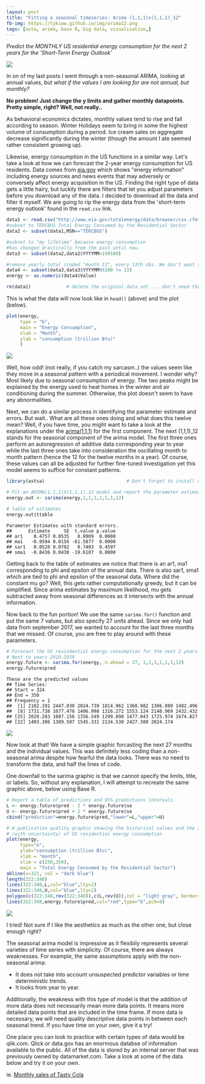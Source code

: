 ```yaml
---
layout: post
title: "Fitting a seasonal timeseries: Arima (1,1,1)x(1,1,1)_12"
fb-img: https://tykiww.github.io/img/arima12.png
tags: [asta, arima, base R, big data, vizualization,]
---
```


*Predict the MONTHLY US residential energy consumption for the next 2 years for the 'Short-Term Energy Outlook'*

![](http://needtoknow.nas.edu/energy/media/media_browser_uploads/images/item_1_.jpg)

In on of my last posts I went through a non-seasonal ARIMA, looking at annual values, _but what if the values I am looking for are not annual, but monthly?_

  **No problem! Just change the y limits and gather monthly datapoints. Pretty simple, right?
  Well, not really..**

As behavioral economics dictates, monthly values tend to rise and fall according to season. Winter Holidays seem to bring in some the highest volume of consumption during a period. Ice cream sales on aggregate decrease significantly during the winter (though the amount I ate seemed rather consistent growing up).

Likewise, energy consumption in the US functions in a similar way. Let's take a look at how we can forecast the 2-year energy consumption for US residents. Data comes from [eia.gov](http://eia.gov) which shows "energy information" including energy sources and news events that may adversely or conversely affect energy acquisition in the US. Finding the right type of data gets a little hairy, but luckily there are filters that let you adjust parameters before you download any of the data. I decided to download all the data and filter it myself. We are going to rip the energy data from the 'short-term energy outlook' found in the `read.csv` link. 

``` r
data1 <- read.csv("http://www.eia.gov/totalenergy/data/browser/csv.cfm?tbl=T02.01")
#subset to TERCBUS Total Energy Consumed by the Residential Sector
data2 <- subset(data1,MSN=="TERCBUS")

#subset to "my lifetime" because energy consumption 
#has changed drastically from the past until now.
data3 <- subset(data2,data2$YYYYMM>199100)

#remove yearly total (coded "month 13", every 13th obs. We don't want that..)
data4 <- subset(data3,data3$YYYYMM%%100 != 13)
energy <- as.numeric(data4$Value)

rm(data1)             # delete the original data set ... don't need the extra information.
```

This is what the data will now look like in `head()` (above) and the plot (below).

``` r
plot(energy, 
     type = "b",
     main = "Energy Consumption",
     xlab = "Month",
     ylab = "consumption (trillion Btu)"
     )
```

![](https://tykiww.github.io/img/arima12/ener1.png)

Well, how odd! (not really, if you catch my sarcasm..) the values seem like they move in a seasonal pattern with a periodical movement. I wonder why? Most likely due to seasonal consumption of energy. The two peaks might be explained by the energy used to heat homes in the winter and air conditioning during the summer. Otherwise, the plot doesn't seem to have any abnormalities.

Next, we can do a similar process in identifying the parameter estimate and errors. But wait.. What are all these ones doing and what does this twelve mean? Well, if you have time, you might want to take a look at the explanations under the [arima(1,1,1)](https://tykiww.github.io/2017-10-05-fitting-an-arima111/) for the first component. The next (1,1,1)_12 stands for the seasonal component of the arima model. The first three ones perform an autoregression of additive data corresponding year to year while the last three ones take into consideration the oscillating month to month pattern (hence the 12 for the twelve months in a year). Of course, these values can all be adjusted for further fine-tuned investigation yet this model seems to suffice for constant patterns. 

```r
library(astsa)                              # Don't forget to install necessary packages!!

# Fit an ARIMA(1,1,1)X(1,1,1),12 model and report the parameter estimates and standard errors.
energy.out <- sarima(energy,1,1,1,1,1,1,12)

# table of estimates
energy.out$ttable
```
    Parameter Estimates with standard errors. 
    ##      Estimate     SE  t.value p.value
    ## ar1    0.4757 0.0535   8.8909  0.0000
    ## ma1   -0.9594 0.0156 -61.5877  0.0000
    ## sar1   0.0520 0.0702   0.7403  0.4597
    ## sma1  -0.8436 0.0430 -19.6187  0.0000

Getting back to the table of estimates we notice that there is an ar1, ma1 corresponding to phi and epsilon of the annual data. There is also sar1, sma1 which are tied to phi and epsilon of the seasonal data. Where did the constant mu go? Well, this gets rather computationally greedy, but it can be simplified. Since arima estimates by maximum likelihood, mu gets subtracted away from seasonal differences as it intersects with the annual information.

Now back to the fun portion! We use the same `sarima.for()` function and put the same 7 values, but also specify 27 units ahead. Since we only had data from september 2017, we wanted to account for the last three months that we missed. Of course, you are free to play around with these parameters.

```r
# Forecast the US resindential energy consumption for the next 2 years.
# Next to years 2918-2919
energy.future <- sarima.for(energy, n.ahead = 27, 1,1,1,1,1,1,12)
energy.future$pred
```
    These are the predicted values
    ## Time Series:
    ## Start = 324 
    ## End = 350 
    ## Frequency = 1 
    ##  [1] 2182.191 2447.030 2024.739 1814.962 1360.982 1306.899 1482.496
    ##  [8] 1731.738 1677.478 1406.998 1316.272 1553.124 2140.969 2432.432
    ## [15] 2028.283 1807.156 1356.549 1299.898 1477.043 1725.974 1674.827
    ## [22] 1403.306 1309.507 1545.331 2134.530 2427.380 2024.174

![](https://tykiww.github.io/img/arima12/ener2.png)

Now look at that! We have a simple graphic forcasting the next 27 months and the individual values. This was definitely less coding than a non-seasonal arima despite how fearful the data looks. There was no need to transform the data, and half the lines of code. 

One downfall to the sarima graphic is that we cannot specify the limits, title, or labels. So, without any explanation, I will attempt to recreate the same graphic above, below using Base R.

```r
# Report a table of predictions and 95% predictions intervals.
L <- energy.future$pred - 2 * energy.future$se
U <- energy.future$pred + 2 * energy.future$se
cbind("prediction"=energy.future$pred,"lower"=L,"upper"=U)

# A publication quality graphic showing the historical values and the 2 year predictions
# (with uncertainty) of US residential energy consumption
plot(energy,
     type="o",
     ylab="consumption (trillion Btu)",
     xlab = "month",
     xlim = c(250,350),
     main = "Total Energy Consumed by the Residential Sector")
abline(v=321, col = "dark blue")
length(322:348)
lines(322:348,L,col="blue",lty=2)                                         # lower bounds
lines(322:348,U,col="blue",lty=2)                                         # upper bounds
polygon(c(322:348,rev(322:348)),c(L,rev(U)),col = "light gray", border=NA)# Filling in the lines between the upper
lines(322:348,energy.future$pred,col="red",type="b",pch=8)                # and lower bounds in the prediction.
```

![](https://tykiww.github.io/img/arima12/ener3.png)

I tried! Not sure if I like the aesthetics as much as the other one, but close enough right?

The seasonal arima model is impressive as it flexibily represents several varieties of time series with simplicity. Of course, there are always weaknesses. For example, the same assumptions apply with the non-seasonal arima: 
- It does not take into account unsuspected predictor variables or time deterministic trends. 
- It looks from year to year. 

Additionally, the weakness with this type of model is that the addition of more data does not necessarily mean more data points. It means more detailed data points that are included in the time frame. If more data is necessary, we will need quality descriptive data points in between each seasonal trend. If you have time on your own, give it a try!

One place you can look to practice with certain types of data would be qlik.com. Qlick or data.gov has an enormous databse of information available to the public. All of the data is stored by an internal server that was previously owned by datamarket.com. Take a look at some of the data below and try it on your own.

ie. [Monthly sales of Tasty Cola](https://datamarket.com/data/set/22xx/monthly-sales-of-tasty-cola#!ds=22xx&display=line)
